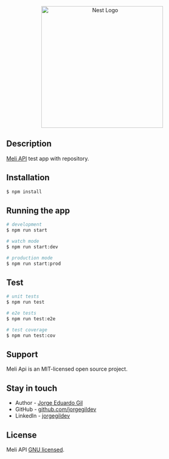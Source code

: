 <p align="center">
  <a href="http://nestjs.com/" target="blank"><img src="https://lh3.googleusercontent.com/fxBEPzc-TSycO2wbfC0OCZlhCdalG4raWv3KBx1QJ3x25ftZARu2rkZubT0XiwRZoa15Z4s8rSant631c0JJEmxR59b3y-CQxIGnn7Y" width="320" alt="Nest Logo" /></a>
</p>

## Description

[Meli API](https://github.com/jorgegildev/meli-test-api) test app with repository.

## Installation

```bash
$ npm install
```

## Running the app

```bash
# development
$ npm run start

# watch mode
$ npm run start:dev

# production mode
$ npm run start:prod
```

## Test

```bash
# unit tests
$ npm run test

# e2e tests
$ npm run test:e2e

# test coverage
$ npm run test:cov
```

## Support

Meli Api is an MIT-licensed open source project.

## Stay in touch

- Author - [Jorge Eduardo Gil](https://kamilmysliwiec.com)
- GitHub - [github.com/jorgegildev](https://github.com/jorgegildev)
- LinkedIn - [jorgegildev](https://www.linkedin.com/in/jorgegildev/)

## License

  Meli API [GNU licensed](LICENSE).
